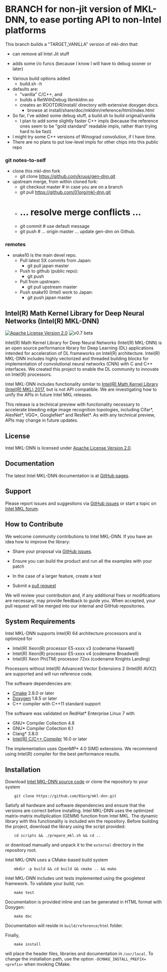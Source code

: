# BRANCH for non-jit version of MKL-DNN, to ease porting API to non-Intel platforms
This branch builds a "TARGET_VANILLA" version of mkl-dnn that:

* can remove all Intel Jit stuff

* adds some i/o funcs (because I know I will have to debug sooner or later)

- Various build options added
  - build.sh -h
- defaults are:
  - "vanilla" C/C++, and
  - builds a RelWithDebug libmkldnn.so
  - creates an ROOTDIR/install/ directory with extensive doxygen docs.
    - browse at install/share/doc/mkldnn/reference/html/index.html
- So far, I've added some debug stuff, a build.sh to build original/vanilla
  - I plan to add some slightly faster C++ impls (because the reference ones
    seem to be "gold standard" readable impls, rather than trying hard to be
    fast)
- I might try some C++ versions of Winograd convolution, if I have time.
- There are no plans to put low-level impls for other chips into this public repo

### git notes-to-self
- clone this mkl-dnn fork
  - git clone https://github.com/kruus/gen-dnn.git
- upstream merge, from within cloned fork:
  - git checkout master # in case you are on a branch
  - git pull https://github.com/01org/mkl-dnn.git
  - # ... resolve merge conflicts ...
  - git commit # use default message
  - git push # ... origin master ... update gen-dnn on Github.

### remotes

- snake10 is the main devel repo.
  - Pull latest SX commits from Japan:
    - git pull japan master
  - Push to github (public repo):
    - git push
  - Pull from upstream:
    - git pull upstream master
  - Push snake10 (Intel) work to Japan:
    - git push japan master


## Intel(R) Math Kernel Library for Deep Neural Networks (Intel(R) MKL-DNN)
[![Apache License Version 2.0](https://img.shields.io/badge/license-Apache_2.0-green.svg)](LICENSE)
![v0.7 beta](https://img.shields.io/badge/v0.7-beta-orange.svg)

Intel(R) Math Kernel Library for Deep Neural Networks (Intel(R) MKL-DNN) is an
open source performance library for Deep Learning (DL) applications intended
for acceleration of DL frameworks on Intel(R) architecture. Intel(R) MKL-DNN
includes highly vectorized and threaded building blocks for implementation of
convolutional neural networks (CNN) with C and C++ interfaces. We created this
project to enable the DL community to innovate on Intel(R) processors.

Intel MKL-DNN includes functionality similar to [Intel(R) Math Kernel
Library (Intel(R) MKL) 2017](https://software.intel.com/en-us/intel-mkl), but is not
API compatible. We are investigating how to unify the APIs in future Intel MKL releases.

This release is a technical preview with functionality necessary to accelerate
bleeding edge image recognition topologies, including Cifar\*, AlexNet\*, VGG\*, 
GoogleNet\* and ResNet\*. As with any technical preview, APIs may change in future updates.

## License
Intel MKL-DNN is licensed under
[Apache License Version 2.0](http://www.apache.org/licenses/LICENSE-2.0).

## Documentation
The latest Intel MKL-DNN documentation is at [GitHub pages](http://01org.github.io/mkl-dnn/).

## Support
Please report issues and suggestions via
[GitHub issues](https://github.com/01org/mkl-dnn/issues) or start a topic on
[Intel MKL forum](https://software.intel.com/en-us/forums/intel-math-kernel-library).

## How to Contribute
We welcome community contributions to Intel MKL-DNN. If you have an idea how to improve the library:

* Share your proposal via
 [GitHub issues](https://github.com/01org/mkl-dnn/issues).

* Ensure you can build the product and run all the examples with your patch

* In the case of a larger feature, create a test

* Submit a [pull request](https://github.com/01org/mkl-dnn/pulls)

We will review your contribution and, if any additional fixes or modifications
are necessary, may provide feedback to guide you. When accepted, your pull
request will be merged into our internal and GitHub repositories.

## System Requirements
Intel MKL-DNN supports Intel(R) 64 architecture processors and is optimized for
* Intel(R) Xeon(R) processor E5-xxxx v3 (codename Haswell)
* Intel(R) Xeon(R) processor E5-xxxx v4 (codename Broadwell)
* Intel(R) Xeon Phi(TM) processor 72xx (codename Knights Landing)

Processors without Intel(R) Advanced Vector Extensions 2 (Intel(R) AVX2) are 
supported and will run reference code.

The software dependencies are:
* [Cmake](https://cmake.org/download/) 2.8.0 or later
* [Doxygen](http://www.stack.nl/~dimitri/doxygen/download.html#srcbin) 1.8.5 or later
* C++ compiler with C++11 standard support

The software was validated on RedHat\* Enterprise Linux 7 with
* GNU\* Compiler Collection 4.8
* GNU\* Compiler Collection 6.1
* Clang\* 3.8.0
* [Intel(R) C/C++ Compiler](https://software.intel.com/en-us/intel-parallel-studio-xe)
  16.0 or later

The implementation uses OpenMP\* 4.0 SIMD extensions. We recommend using
Intel(R) compiler for the best performance results.

## Installation
Download [Intel MKL-DNN source code](https://github.com/01org/mkl-dnn/archive/master.zip)
or clone the repository to your system

```
	git clone https://github.com/01org/mkl-dnn.git
```

Satisfy all hardware and software dependencies and ensure that the versions are correct before installing.
Intel MKL-DNN uses the optimized matrix-matrix multiplication (GEMM) function from Intel MKL. The dynamic 
library with this functionality is included win the repository. Before building the project, download the library
using the script provided:

```
	cd scripts && ./prepare_mkl.sh && cd ..
```

or download manually and unpack it to the `external` directory in the repository root.

Intel MKL-DNN uses a CMake-based build system

```
	mkdir -p build && cd build && cmake .. && make
```

Intel MKL-DNN includes unit tests implemented using the googletest framework. To validate your build, run:

```
	make test
```

Documentation is provided inline and can be generated in HTML format with Doxygen:

```
	make doc
```

Documentation will reside in `build/reference/html` folder.

Finally,
```
	make install
```
will place the  header files, libraries and documentation in `/usr/local`. To change
the installation path, use the option `-DCMAKE_INSTALL_PREFIX=<prefix>` when invoking CMake.
